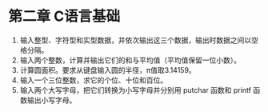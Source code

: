 # 第二章 C语言基础
1. 输入整型、字符型和实型数据，并依次输出这三个数据，输出时数据之间以空格分隔。
2. 输入两个整数，计算并输出它们的和与平均值（平均值保留一位小数）。
3. 计算圆面积。要求从键盘输入圆的半径，π值取3.14159。
4. 输入一个三位整数，求它的个位、十位和百位。
5. 输入两个大写字母，把它们转换为小写字母并分别用 putchar 函数和 printf 函数输出小写字母。

